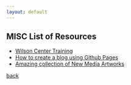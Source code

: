 ```yaml
---
layout: default
---
```


## MISC List of Resources

- [Wilson Center Training](https://teamprojects.engin.umich.edu/home/training/)
- [How to create a blog using Github Pages](https://github.com/skills/github-pages)
- [Amazing collection of New Media Artworks](https://artelectronicmedia.com/en/)

[back](./)
